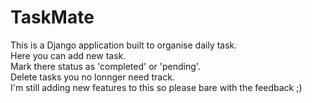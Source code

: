 # TaskMate
This is a Django application built to organise daily task.<br />
  Here you can add new task.<br />
  Mark there status as 'completed' or 'pending'.<br />
  Delete tasks you no lonnger need track.<br />
I'm still adding new features to this so please bare with the feedback ;)<br />
